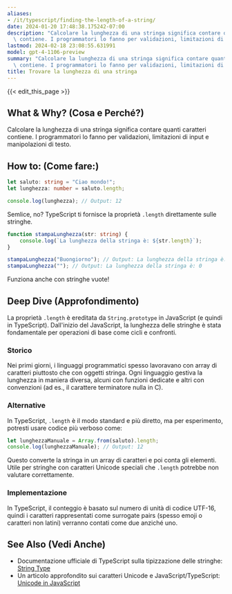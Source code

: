 ```yaml
---
aliases:
- /it/typescript/finding-the-length-of-a-string/
date: 2024-01-20 17:48:38.175242-07:00
description: "Calcolare la lunghezza di una stringa significa contare quanti caratteri\
  \ contiene. I programmatori lo fanno per validazioni, limitazioni di input e\u2026"
lastmod: 2024-02-18 23:08:55.631991
model: gpt-4-1106-preview
summary: "Calcolare la lunghezza di una stringa significa contare quanti caratteri\
  \ contiene. I programmatori lo fanno per validazioni, limitazioni di input e\u2026"
title: Trovare la lunghezza di una stringa
---
```


{{< edit_this_page >}}

## What & Why? (Cosa e Perché?)
Calcolare la lunghezza di una stringa significa contare quanti caratteri contiene. I programmatori lo fanno per validazioni, limitazioni di input e manipolazioni di testo.

## How to: (Come fare:)
```TypeScript
let saluto: string = "Ciao mondo!";
let lunghezza: number = saluto.length;

console.log(lunghezza); // Output: 12
```
Semlice, no? TypeScript ti fornisce la proprietà `.length` direttamente sulle stringhe.

```TypeScript
function stampaLunghezza(str: string) {
    console.log(`La lunghezza della stringa è: ${str.length}`);
}

stampaLunghezza("Buongiorno"); // Output: La lunghezza della stringa è: 10
stampaLunghezza(""); // Output: La lunghezza della stringa è: 0
```
Funziona anche con stringhe vuote!

## Deep Dive (Approfondimento)
La proprietà `.length` è ereditata da `String.prototype` in JavaScript (e quindi in TypeScript). Dall'inizio del JavaScript, la lunghezza delle stringhe è stata fondamentale per operazioni di base come cicli e confronti.

### Storico
Nei primi giorni, i linguaggi programmatici spesso lavoravano con array di caratteri piuttosto che con oggetti stringa. Ogni linguaggio gestiva la lunghezza in maniera diversa, alcuni con funzioni dedicate e altri con convenzioni (ad es., il carattere terminatore nulla in C).

### Alternative
In TypeScript, `.length` è il modo standard e più diretto, ma per esperimento, potresti usare codice più verboso come:

```TypeScript
let lunghezzaManuale = Array.from(saluto).length;
console.log(lunghezzaManuale); // Output: 12
```
Questo converte la stringa in un array di caratteri e poi conta gli elementi. Utile per stringhe con caratteri Unicode speciali che `.length` potrebbe non valutare correttamente.

### Implementazione
In TypeScript, il conteggio è basato sul numero di unità di codice UTF-16, quindi i caratteri rappresentati come surrogate pairs (spesso emoji o caratteri non latini) verranno contati come due anziché uno.

## See Also (Vedi Anche)
- Documentazione ufficiale di TypeScript sulla tipizzazione delle stringhe: [String Type](https://www.typescriptlang.org/docs/handbook/basic-types.html#string)
- Un articolo approfondito sui caratteri Unicode e JavaScript/TypeScript: [Unicode in JavaScript](https://mathiasbynens.be/notes/javascript-unicode)
